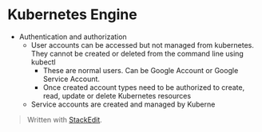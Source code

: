 # Kubernetes Engine

- Authentication and authorization
	- User accounts can be accessed but not managed from kubernetes. They cannot be created or deleted from the command line using kubectl
		- These are normal users. Can be Google Account or Google Service Account.
		- Once created account types need to be authorized to create, read, update or delete Kubernetes resources
	- Service accounts are created and managed by Kuberne


> Written with [StackEdit](https://stackedit.io/).
<!--stackedit_data:
eyJoaXN0b3J5IjpbLTUzMjY4MDc5MF19
-->
